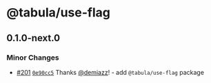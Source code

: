 # @tabula/use-flag

## 0.1.0-next.0

### Minor Changes

- [#201](https://github.com/ReTable/ui-kit/pull/201) [`0e90cc5`](https://github.com/ReTable/ui-kit/commit/0e90cc5ab2a96dd7d65a0fb4eddff94ead697d45) Thanks [@demiazz](https://github.com/demiazz)! - add `@tabula/use-flag` package
